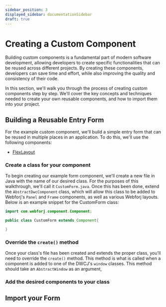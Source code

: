 ```yaml
---
sidebar_position: 3
displayed_sidebar: documentationSidebar
draft: true
---
```


# Creating a Custom Component

Building custom components is a fundamental part of modern software development, allowing developers to create specific functionalities that can be reused across different projects. By creating these components, developers can save time and effort, while also improving the quality and consistency of their code.

In this section, we'll walk you through the process of creating custom components step by step. We'll  cover the key concepts and techniques needed to create your own reusable components, and how to import them into your project.

## Building a Reusable Entry Form

For the example custom component, we'll build a simple entry form that can be reused in multiple places in an application. To do this, we'll use the following components:

- [FlexLayout](../layouts/flex_layouts.md)

### Create a class for your component 

To begin creating our example form component, we'll create a new file in Java with the name of our desired class. For the purposes of this walkthrough, we'll call it `CustomForm.java`. Once this has been done, extend the `AbstractDwcComponent` class, which will allow this class to be added to Webforj's `Panel` and `Frame` components, as well as various Webforj layouts.
Below is an example snippet for the CustomForm class:

```java
import com.webforj.component.Component;

public class CustomForm extends Component{

}
```

### Override the `create()` method

Once your class's file has been created and extends the proper class, you'll need to override the `create()` method. This method is what is called when a component is added to one of the DWCJ's `window` classes. This method should take an `AbstractWindow` as an argument, 


### Add the desired components to your class

## Import your Form
